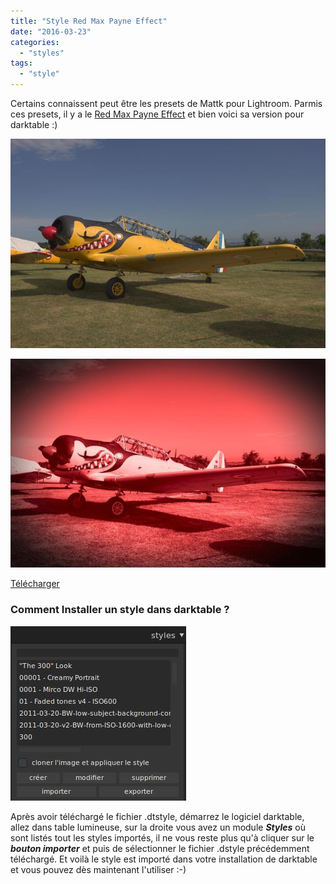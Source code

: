 ```yaml
---
title: "Style Red Max Payne Effect"
date: "2016-03-23"
categories: 
  - "styles"
tags: 
  - "style"
---
```


Certains connaissent peut être les presets de Mattk pour Lightroom. Parmis ces presets, il y a le [Red Max Payne Effect](http://lightroomkillertips.com/presets-max-payne-movie-style/) et bien voici sa version pour darktable :)

![](images/original.jpeg)

![](images/red_max_payne-effect.jpeg)

[Télécharger](/download/Styles/Red%20Max%20Payne%20Effect.dtstyle)

### Comment Installer un style dans darktable ?
![installation-style](images/installation-style.jpeg)

Après avoir téléchargé le fichier .dtstyle, démarrez le logiciel darktable, allez dans table lumineuse, sur la droite vous avez un module **_Styles_** où sont listés tout les styles importés, il ne vous reste plus qu'à cliquer sur le _**bouton importer**_ et puis de sélectionner le fichier .dstyle précédemment téléchargé. Et voilà le style est importé dans votre installation de darktable et vous pouvez dès maintenant l'utiliser :-)

